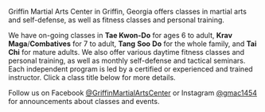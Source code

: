 Griffin Martial Arts Center in Griffin, Georgia offers classes in martial arts and self-defense, as well as fitness classes and personal training.

We have on-going classes in **Tae Kwon-Do** for ages 6 to adult, **Krav** **Maga**/**Combatives** for 7 to adult, **Tang** **Soo** **Do** for the whole family, and **Tai** **Chi** for mature adults. We also offer various daytime fitness classes and personal training, as well as monthly self-defense and tactical seminars. Each independent program is led by a certified or experienced and trained instructor. Click a class title below for more details.

Follow us on Facebook [@GriffinMartialArtsCenter](https://www.facebook.com/griffinmartialartscenter/) or Instagram [@gmac1454](https://www.instagram.com/gmac1454/) for announcements about classes and events.